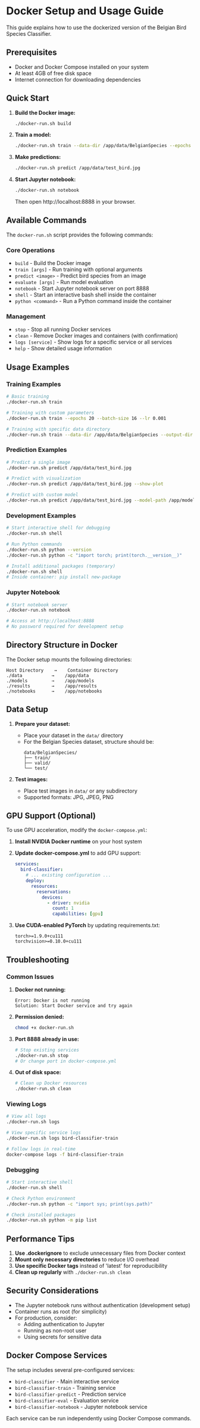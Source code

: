 # Docker Setup and Usage Guide

This guide explains how to use the dockerized version of the Belgian Bird Species Classifier.

## Prerequisites

- Docker and Docker Compose installed on your system
- At least 4GB of free disk space
- Internet connection for downloading dependencies

## Quick Start

1. **Build the Docker image:**
   ```bash
   ./docker-run.sh build
   ```

2. **Train a model:**
   ```bash
   ./docker-run.sh train --data-dir /app/data/BelgianSpecies --epochs 10
   ```

3. **Make predictions:**
   ```bash
   ./docker-run.sh predict /app/data/test_bird.jpg
   ```

4. **Start Jupyter notebook:**
   ```bash
   ./docker-run.sh notebook
   ```
   Then open http://localhost:8888 in your browser.

## Available Commands

The `docker-run.sh` script provides the following commands:

### Core Operations
- `build` - Build the Docker image
- `train [args]` - Run training with optional arguments
- `predict <image>` - Predict bird species from an image
- `evaluate [args]` - Run model evaluation
- `notebook` - Start Jupyter notebook server on port 8888
- `shell` - Start an interactive bash shell inside the container
- `python <command>` - Run a Python command inside the container

### Management
- `stop` - Stop all running Docker services
- `clean` - Remove Docker images and containers (with confirmation)
- `logs [service]` - Show logs for a specific service or all services
- `help` - Show detailed usage information

## Usage Examples

### Training Examples
```bash
# Basic training
./docker-run.sh train

# Training with custom parameters
./docker-run.sh train --epochs 20 --batch-size 16 --lr 0.001

# Training with specific data directory
./docker-run.sh train --data-dir /app/data/BelgianSpecies --output-dir /app/models
```

### Prediction Examples
```bash
# Predict a single image
./docker-run.sh predict /app/data/test_bird.jpg

# Predict with visualization
./docker-run.sh predict /app/data/test_bird.jpg --show-plot

# Predict with custom model
./docker-run.sh predict /app/data/test_bird.jpg --model-path /app/models/custom_model.pt
```

### Development Examples
```bash
# Start interactive shell for debugging
./docker-run.sh shell

# Run Python commands
./docker-run.sh python --version
./docker-run.sh python -c "import torch; print(torch.__version__)"

# Install additional packages (temporary)
./docker-run.sh shell
# Inside container: pip install new-package
```

### Jupyter Notebook
```bash
# Start notebook server
./docker-run.sh notebook

# Access at http://localhost:8888
# No password required for development setup
```

## Directory Structure in Docker

The Docker setup mounts the following directories:

```
Host Directory    →    Container Directory
./data           →    /app/data
./models         →    /app/models
./results        →    /app/results
./notebooks      →    /app/notebooks
```

## Data Setup

1. **Prepare your dataset:**
   - Place your dataset in the `data/` directory
   - For the Belgian Species dataset, structure should be:
     ```
     data/BelgianSpecies/
     ├── train/
     ├── valid/
     └── test/
     ```

2. **Test images:**
   - Place test images in `data/` or any subdirectory
   - Supported formats: JPG, JPEG, PNG

## GPU Support (Optional)

To use GPU acceleration, modify the `docker-compose.yml`:

1. **Install NVIDIA Docker runtime** on your host system

2. **Update docker-compose.yml** to add GPU support:
   ```yaml
   services:
     bird-classifier:
       # ... existing configuration ...
       deploy:
         resources:
           reservations:
             devices:
               - driver: nvidia
                 count: 1
                 capabilities: [gpu]
   ```

3. **Use CUDA-enabled PyTorch** by updating requirements.txt:
   ```
   torch>=1.9.0+cu111
   torchvision>=0.10.0+cu111
   ```

## Troubleshooting

### Common Issues

1. **Docker not running:**
   ```
   Error: Docker is not running
   Solution: Start Docker service and try again
   ```

2. **Permission denied:**
   ```bash
   chmod +x docker-run.sh
   ```

3. **Port 8888 already in use:**
   ```bash
   # Stop existing services
   ./docker-run.sh stop
   # Or change port in docker-compose.yml
   ```

4. **Out of disk space:**
   ```bash
   # Clean up Docker resources
   ./docker-run.sh clean
   ```

### Viewing Logs
```bash
# View all logs
./docker-run.sh logs

# View specific service logs
./docker-run.sh logs bird-classifier-train

# Follow logs in real-time
docker-compose logs -f bird-classifier-train
```

### Debugging
```bash
# Start interactive shell
./docker-run.sh shell

# Check Python environment
./docker-run.sh python -c "import sys; print(sys.path)"

# Check installed packages
./docker-run.sh python -m pip list
```

## Performance Tips

1. **Use .dockerignore** to exclude unnecessary files from Docker context
2. **Mount only necessary directories** to reduce I/O overhead
3. **Use specific Docker tags** instead of 'latest' for reproducibility
4. **Clean up regularly** with `./docker-run.sh clean`

## Security Considerations

- The Jupyter notebook runs without authentication (development setup)
- Container runs as root (for simplicity)
- For production, consider:
  - Adding authentication to Jupyter
  - Running as non-root user
  - Using secrets for sensitive data

## Docker Compose Services

The setup includes several pre-configured services:

- `bird-classifier` - Main interactive service
- `bird-classifier-train` - Training service
- `bird-classifier-predict` - Prediction service
- `bird-classifier-eval` - Evaluation service
- `bird-classifier-notebook` - Jupyter notebook service

Each service can be run independently using Docker Compose commands.
